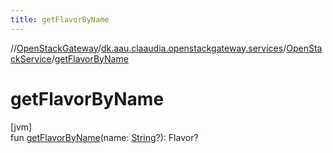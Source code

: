 ```yaml
---
title: getFlavorByName
---
```

//[OpenStackGateway](../../../index.html)/[dk.aau.claaudia.openstackgateway.services](../index.html)/[OpenStackService](index.html)/[getFlavorByName](get-flavor-by-name.html)



# getFlavorByName



[jvm]\
fun [getFlavorByName](get-flavor-by-name.html)(name: [String](https://kotlinlang.org/api/latest/jvm/stdlib/kotlin/-string/index.html)?): Flavor?




